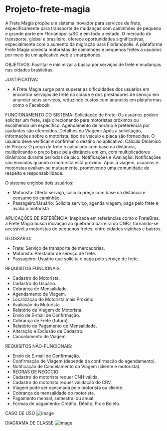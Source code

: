 # Projeto-frete-magia

A Frete Magia propõe um sistema inovador para serviços de frete, especificamente para transporte de mudanças com caminhões de pequeno e grande porte em Florianópolis/SC e em todo o estado. O mercado de transporte, global e brasileiro, oferece oportunidades significativas, especialmente com o aumento da migração para Florianópolis. A plataforma Frete Magia conecta motoristas de caminhões e pequenos fretes a usuários por meio de um aplicativo web e smartphones.

OBJETIVOS:
Facilitar e minimizar a busca por serviços de frete e mudanças nas cidades brasileiras.

JUSTIFICATIVA:
- A Frete Magia surge para superar as dificuldades dos usuários em encontrar serviços de frete na cidade e dos prestadores de serviço em    anunciar seus serviços, reduzindo custos com anúncios em plataformas como o Facebook.

FUNCIONAMENTO DO SISTEMA:
Solicitação de Frete:
Os usuários podem solicitar um frete, seja direcionando para motoristas próximos ou escolhendo um específico. Agendamento de horário e preferência por ajudantes são oferecidos.
Detalhes da Viagem:
Após a solicitação, informações sobre o motorista, tipo de veículo e placa são fornecidas. O usuário deve verificar e confirmar o destino no aplicativo.
Cálculo Dinâmico de Preços:
O preço do frete é calculado com base na distância, multiplicando o preço base pela distância em km, com multiplicadores dinâmicos durante períodos de pico.
Notificações e Avaliação:
Notificações são enviadas quando o motorista está próximo. Após a viagem, usuários e motoristas avaliam-se mutuamente, promovendo uma comunidade de respeito e responsabilidade.

O sistema engloba dois usuários:
- Motorista: Oferta serviço, calcula preço com base na distância e consumo do caminhão.
- Passageiro/Usuário: Solicita serviço, agenda viagem, paga pelo frete e avalia o motorista

APLICAÇÕES DE REFERÊNCIA:
Inspirada em referências como o FreteBras, a Frete Magia busca inovação ao quebrar a barreira do CNPJ, tornando-se acessível a motoristas de pequenos fretes, entre cidades vizinhas e bairros.

GLOSSÁRIO:
- Frete: Serviço de transporte de mercadorias.
- Motorista: Prestador de serviço de frete.
- Passageiro: Usuário que solicita e paga pelo serviço de frete.

REQUISITOS FUNCIONAIS:
- Cadastro do Motorista.
- Cadastro do Usuário.
- Cobrança de Mensalidade.
- Agendamento de Viagem.
- Localização do Motorista mais Próximo.
- Avaliação do Motorista.
- Relatório de Viagem do Motorista.
- Envio de E-mail de Confirmação.
- Cobrança de Frete (futuro).
- Relatório de Pagamento de Mensalidade.
- Alteração e Exclusão de Cadastro.
- Cancelamento de Viagem.

REQUISITOS NÃO-FUNCIONAIS:
- Envio de E-mail de Confirmação.
- Confirmação de Viagem (depende da confirmação do agendamento).
- Notificação de Cancelamento da Viagem (cliente e motorista).
- REGRAS DE NEGÓCIO:
- Cadastro do motorista requer CNH válida.
- Cadastro do motorista requer validação do CRV.
- Viagem pode ser cancelada pelo motorista ou cliente.
- Cobrança de mensalidade do motorista.
- Pagamento mensal, semestral ou anual.
- Formas de pagamento: Crédito, Débito, Pix e Boleto.

CASO DE USO
![image](https://github.com/user-attachments/assets/e604728e-9061-4a89-afb2-a18ba18d1716)



DIAGRAMA DE CLASSE
![image](https://github.com/user-attachments/assets/79c3b5c5-b5cc-43aa-9335-09720876ad4d)


